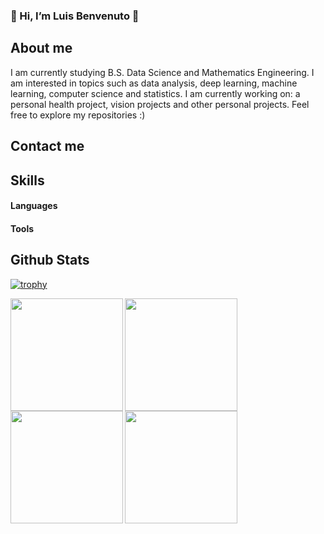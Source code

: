 ### 👋 Hi, I’m Luis Benvenuto 👻

## About me
I am currently studying B.S. Data Science and Mathematics Engineering. I am interested in topics such as data analysis, deep learning, machine learning, computer science and statistics. I am currently working on: a personal health project, vision projects and other personal projects. Feel free to explore my repositories :)

## Contact me

## Skills

#### Languages

#### Tools

## Github Stats
[![trophy](https://github-profile-trophy.vercel.app/?username=biweep863&theme=radical&rank=-D,-C,-?&margin-w=10)](https://github.com/ryo-ma/github-profile-trophy)

<div align="left">
<a href="https://github.com/biweep863">
<img align="left" src="http://github-profile-summary-cards.vercel.app/api/cards/stats?username=biweep863&theme=radical" height="180em" />
<img align="left" src="http://github-profile-summary-cards.vercel.app/api/cards/most-commit-language?username=biweep863&theme=radical" height="180em" />
<img align="left" src="http://github-profile-summary-cards.vercel.app/api/cards/repos-per-language?username=biweep863&theme=radical" height="180em" />
<img align="left" src="http://github-profile-summary-cards.vercel.app/api/cards/profile-details?username=biweep863&theme=radical" height="180em" />
</div>

